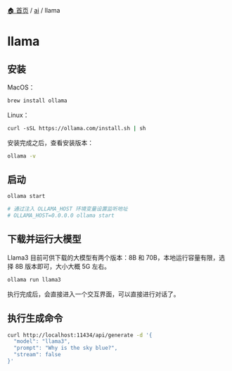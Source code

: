 [🏠 首页](../_index.md) / [ai](_index.md) / llama

# llama

## 安装

MacOS：

```bash
brew install ollama
```

Linux：

```bash
curl -sSL https://ollama.com/install.sh | sh
```

安装完成之后，查看安装版本：

```bash
ollama -v
```

## 启动

```bash
ollama start

# 通过注入 OLLAMA_HOST 环境变量设置监听地址
# OLLAMA_HOST=0.0.0.0 ollama start
```

## 下载并运行大模型

Llama3 目前可供下载的大模型有两个版本：8B 和 70B，本地运行容量有限，选择 8B 版本即可，大小大概 5G 左右。

```bash
ollama run llama3
```

执行完成后，会直接进入一个交互界面，可以直接进行对话了。

## 执行生成命令

```bash
curl http://localhost:11434/api/generate -d '{
  "model": "llama3",
  "prompt": "Why is the sky blue?",
  "stream": false
}'
```
